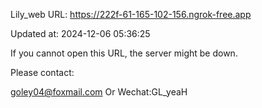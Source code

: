 Lily_web URL: https://222f-61-165-102-156.ngrok-free.app

Updated at: 2024-12-06 05:36:25

If you cannot open this URL, the server might be down.

Please contact: 

goley04@foxmail.com Or Wechat:GL_yeaH
